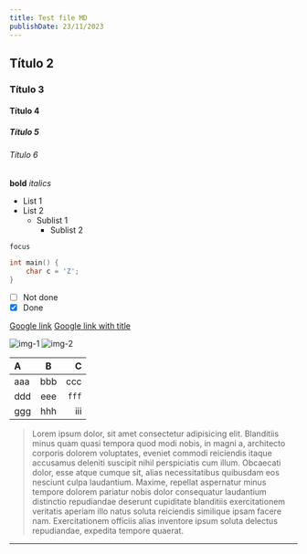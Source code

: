 ```yaml
---
title: Test file MD
publishDate: 23/11/2023
---
```


## Título 2
### Título 3
#### Título 4
##### Título 5
###### Título 6

**bold**
_italics_

* List 1
* List 2
  * Sublist 1
    * Sublist 2

`focus`

```c
int main() {
    char c = 'Z';
}
```

- [ ] Not done
- [x] Done

[Google link](https://www.google.com)
[Google link with title](https://www.google.com "Google's Homepage")

![img-1](imgs/web-portfolio.png)
![img-2](imgs/web-portfolio-2.png)

|  A  |  B  |  C  |
|:----|:---:|----:|
| aaa | bbb | ccc |
| ddd | eee | `fff` |
| ggg | hhh | iii |

> Lorem ipsum dolor, sit amet consectetur adipisicing elit. Blanditiis minus quam quasi tempora quod modi nobis, in magni a, architecto corporis dolorem voluptates, eveniet commodi reiciendis itaque accusamus deleniti suscipit nihil perspiciatis cum illum. Obcaecati dolor, esse atque cumque sit, alias necessitatibus quibusdam eos nesciunt culpa laudantium. Maxime, repellat aspernatur minus tempore dolorem pariatur nobis dolor consequatur laudantium distinctio repudiandae deserunt cupiditate blanditiis exercitationem veritatis aperiam illo natus soluta reiciendis similique ipsam facere nam. Exercitationem officiis alias inventore ipsum soluta delectus repudiandae, expedita tempore quaerat.

---